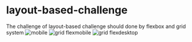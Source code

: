 # layout-based-challenge
The challenge of  layout-based challenge should done by flexbox and grid system 
![mobile](https://github.com/user-attachments/assets/a470adc5-21e8-4256-93f0-ca9f174f8749)
![grid flexmobile](https://github.com/user-attachments/assets/06d02c9f-9b37-498a-897b-06e176bbb7f9)
![grid flexdesktop](https://github.com/user-attachments/assets/00456511-040e-4a22-be7f-1c06ae03c460)
